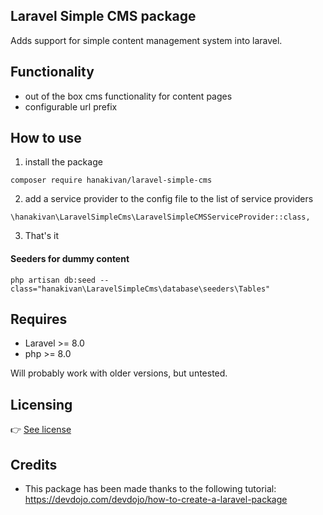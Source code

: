 ## Laravel Simple CMS package
Adds support for simple content management system into laravel.


## Functionality
- out of the box cms functionality for content pages
- configurable url prefix


## How to use
1. install the package
```
composer require hanakivan/laravel-simple-cms
```
2. add a service provider to the config file to the list of service providers
```
\hanakivan\LaravelSimpleCms\LaravelSimpleCMSServiceProvider::class,
```
3. That's it


#### Seeders for dummy content
`php artisan db:seed --class="hanakivan\LaravelSimpleCms\database\seeders\Tables"`




## Requires
- Laravel >= 8.0
- php >= 8.0

Will probably work with older versions, but untested.

## Licensing
👉 [See license](LICENSE.md)


## Credits
- This package has been made thanks to the following tutorial: https://devdojo.com/devdojo/how-to-create-a-laravel-package
